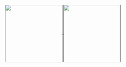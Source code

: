 <a href="">
  <img height=185 align="center" src="https://github-readme-stats.vercel.app/api?username=ultrafeed&theme=transparent&show_icons=true&hide_title=true&include_all_commits=true" />
</a>
<a href="">
  <img height=185 align="center" src="https://github-readme-stats.vercel.app/api/top-langs?username=ultrafeed&theme=transparent&layout=compact" />
</a>
